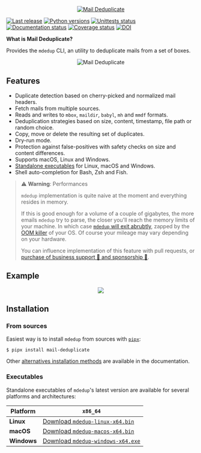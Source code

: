 <p align="center">
  <a href="https://github.com/kdeldycke/mail-deduplicate/">
    <img src="https://raw.githubusercontent.com/kdeldycke/mail-deduplicate/main/docs/images/mail-deduplicate-logo-header.png" alt="Mail Deduplicate">
  </a>
</p>

[![Last release](https://img.shields.io/pypi/v/mail-deduplicate.svg)](https://pypi.python.org/pypi/mail-deduplicate)
[![Python versions](https://img.shields.io/pypi/pyversions/mail-deduplicate.svg)](https://pypi.python.org/pypi/mail-deduplicate)
[![Unittests status](https://github.com/kdeldycke/mail-deduplicate/actions/workflows/tests.yaml/badge.svg?branch=main)](https://github.com/kdeldycke/mail-deduplicate/actions/workflows/tests.yaml?query=branch%3Amain)
[![Documentation status](https://github.com/kdeldycke/mail-deduplicate/actions/workflows/docs.yaml/badge.svg?branch=main)](https://github.com/kdeldycke/mail-deduplicate/actions/workflows/docs.yaml?query=branch%3Amain)
[![Coverage status](https://codecov.io/gh/kdeldycke/mail-deduplicate/branch/main/graph/badge.svg)](https://codecov.io/gh/kdeldycke/mail-deduplicate/branch/main)
[![DOI](https://zenodo.org/badge/9016537.svg)](https://zenodo.org/badge/latestdoi/9016537)

**What is Mail Deduplicate?**

Provides the `mdedup` CLI, an utility to deduplicate mails from a set of boxes.

<p align="center">
  <img src="https://raw.githubusercontent.com/kdeldycke/mail-deduplicate/main/docs/images/cli-coloured-header.png" alt="Mail Deduplicate">
</p>

## Features

- Duplicate detection based on cherry-picked and normalized mail
  headers.
- Fetch mails from multiple sources.
- Reads and writes to `mbox`, `maildir`, `babyl`, `mh` and `mmdf`
  formats.
- Deduplication strategies based on size, content, timestamp, file path
  or random choice.
- Copy, move or delete the resulting set of duplicates.
- Dry-run mode.
- Protection against false-positives with safety checks on size and content differences.
- Supports macOS, Linux and Windows.
- [Standalone executables](#executables) for Linux, macOS and Windows.
- Shell auto-completion for Bash, Zsh and Fish.

> ⚠️ **Warning**: Performances
>
> `mdedup` implementation is quite naive at the moment and everything resides in memory.
>
> If this is good enough for a volume of a couple of gigabytes, the more emails `mdedup` try to parse, the closer you'll reach the memory limits of your machine. In which case [`mdedup` will exit abrubtly](https://github.com/kdeldycke/mail-deduplicate/issues/362#issuecomment-1266743045), zapped by the [OOM killer](https://en.wikipedia.org/wiki/Out_of_memory) of your OS. Of course your mileage may vary depending on your hardware.
>
> You can influence implementation of this feature with pull requests, or [purchase of business support 🤝 and sponsorship 🫶](https://github.com/sponsors/kdeldycke).

## Example

<p align="center">
  <img src="https://raw.githubusercontent.com/kdeldycke/mail-deduplicate/main/docs/images/cli-coloured-run.png">
</p>

## Installation

### From sources

Easiest way is to install `mdedup` from sources with [`pipx`](https://pypa.github.io/pipx/):

```shell-session
$ pipx install mail-deduplicate
```

Other
[alternatives installation methods](https://kdeldycke.github.io/mail-deduplicate/install.html)
are available in the documentation.

### Executables

Standalone executables of `mdedup`'s latest version are available for several platforms and architectures:

| Platform    | `x86_64`                                                                                                             |
| ----------- | -------------------------------------------------------------------------------------------------------------------- |
| **Linux**   | [Download `mdedup-linux-x64.bin`](https://github.com/kdeldycke/mail-deduplicate/releases/latest/download/mdedup-linux-x64.bin)   |
| **macOS**   | [Download `mdedup-macos-x64.bin`](https://github.com/kdeldycke/mail-deduplicate/releases/latest/download/mdedup-macos-x64.bin)   |
| **Windows** | [Download `mdedup-windows-x64.exe`](https://github.com/kdeldycke/mail-deduplicate/releases/latest/download/mdedup-windows-x64.exe) |
